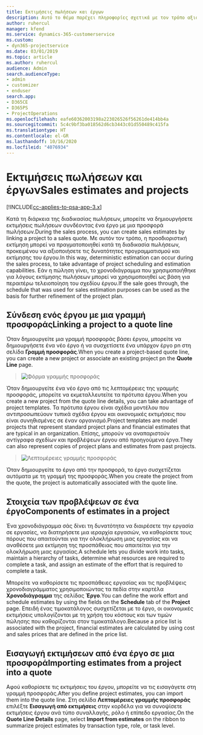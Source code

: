 ```yaml
---
title: Εκτιμήσεις πωλήσεων και έργων
description: Αυτό το θέμα παρέχει πληροφορίες σχετικά με τον τρόπο αξιοποίησης του χρονοδιαγράμματος και των εκτιμήσεων στη διαδικασία πωλήσεων.
author: ruhercul
manager: kfend
ms.service: dynamics-365-customerservice
ms.custom:
- dyn365-projectservice
ms.date: 03/01/2019
ms.topic: article
ms.author: ruhercul
audience: Admin
search.audienceType:
- admin
- customizer
- enduser
search.app:
- D365CE
- D365PS
- ProjectOperations
ms.openlocfilehash: eafe60362003198a223026526f56261de414bb4a
ms.sourcegitcommit: 5c4c9bf3ba018562d6cb3443c01d550489c415fa
ms.translationtype: HT
ms.contentlocale: el-GR
ms.lasthandoff: 10/16/2020
ms.locfileid: "4076934"
---
```

# <a name="sales-estimates-and-projects"></a><span data-ttu-id="9570b-103">Εκτιμήσεις πωλήσεων και έργων</span><span class="sxs-lookup"><span data-stu-id="9570b-103">Sales estimates and projects</span></span>

[!INCLUDE[cc-applies-to-psa-app-3.x](../includes/cc-applies-to-psa-app-3x.md)]

<span data-ttu-id="9570b-104">Κατά τη διάρκεια της διαδικασίας πωλήσεων, μπορείτε να δημιουργήσετε εκτιμήσεις πωλήσεων συνδέοντας ένα έργο με μια προσφορά πωλήσεων.</span><span class="sxs-lookup"><span data-stu-id="9570b-104">During the sales process, you can create sales estimates by linking a project to a sales quote.</span></span> <span data-ttu-id="9570b-105">Με αυτόν τον τρόπο, η προσδιοριστική εκτίμηση μπορεί να πραγματοποιηθεί κατά τη διαδικασία πωλήσεων, προκειμένου να αξιοποιήσετε τις δυνατότητες προγραμματισμού και εκτίμησης του έργου.</span><span class="sxs-lookup"><span data-stu-id="9570b-105">In this way, deterministic estimation can occur during the sales process, to take advantage of project scheduling and estimation capabilities.</span></span> <span data-ttu-id="9570b-106">Εάν η πώληση γίνει, το χρονοδιάγραμμα που χρησιμοποιήθηκε για λόγους εκτίμησης πωλήσεων μπορεί να χρησιμοποιηθεί ως βάση για περαιτέρω τελειοποίηση του σχεδίου έργου.</span><span class="sxs-lookup"><span data-stu-id="9570b-106">If the sale goes through, the schedule that was used for sales estimation purposes can be used as the basis for further refinement of the project plan.</span></span>

## <a name="linking-a-project-to-a-quote-line"></a><span data-ttu-id="9570b-107">Σύνδεση ενός έργου με μια γραμμή προσφοράς</span><span class="sxs-lookup"><span data-stu-id="9570b-107">Linking a project to a quote line</span></span>

<span data-ttu-id="9570b-108">Όταν δημιουργείτε μια γραμμή προσφοράς βάσει έργου, μπορείτε να δημιουργήσετε ένα νέο έργο ή να συσχετίσετε ένα υπάρχον έργο pn στη σελίδα **Γραμμή προσφοράς**.</span><span class="sxs-lookup"><span data-stu-id="9570b-108">When you create a project-based quote line, you can create a new project or associate an existing project pn the **Quote Line** page.</span></span> 

> ![Φόρμα γραμμής προσφοράς](media/project-8.png)
 
<span data-ttu-id="9570b-110">Όταν δημιουργείτε ένα νέο έργο από τις λεπτομέρειες της γραμμής προσφοράς, μπορείτε να εκμεταλλευτείτε τα πρότυπα έργου.</span><span class="sxs-lookup"><span data-stu-id="9570b-110">When you create a new project from the quote line details, you can take advantage of project templates.</span></span> <span data-ttu-id="9570b-111">Τα πρότυπα έργου είναι σχέδια μοντέλου που αντιπροσωπεύουν τυπικά σχέδια έργου και οικονομικές εκτιμήσεις που είναι συνηθισμένες σε έναν οργανισμό.</span><span class="sxs-lookup"><span data-stu-id="9570b-111">Project templates are model projects that represent standard project plans and financial estimates that are typical in an organization.</span></span> <span data-ttu-id="9570b-112">Επίσης, μπορούν να αναπαριστούν αντίγραφα σχεδίων και προβλέψεων έργου από προηγούμενα έργα.</span><span class="sxs-lookup"><span data-stu-id="9570b-112">They can also represent copies of project plans and estimates from past projects.</span></span>

> ![Λεπτομέρειες γραμμής προσφοράς](media/project-9.png)
  
<span data-ttu-id="9570b-114">Όταν δημιουργείτε το έργο από την προσφορά, το έργο συσχετίζεται αυτόματα με τη γραμμή της προσφοράς.</span><span class="sxs-lookup"><span data-stu-id="9570b-114">When you create the project from the quote, the project is automatically associated with the quote line.</span></span>

## <a name="components-of-estimates-in-a-project"></a><span data-ttu-id="9570b-115">Στοιχεία των προβλέψεων σε ένα έργο</span><span class="sxs-lookup"><span data-stu-id="9570b-115">Components of estimates in a project</span></span>

<span data-ttu-id="9570b-116">Ένα χρονοδιάγραμμα σάς δίνει τη δυνατότητα να διαιρέσετε την εργασία σε εργασίες, να διατηρήσετε μια ιεραρχία εργασιών, να καθορίσετε τους πόρους που απαιτούνται για την ολοκλήρωση μιας εργασίας και να αναθέσετε μια εκτίμηση της προσπάθειας που απαιτείται για την ολοκλήρωση μιας εργασίας.</span><span class="sxs-lookup"><span data-stu-id="9570b-116">A schedule lets you divide work into tasks, maintain a hierarchy of tasks, determine what resources are required to complete a task, and assign an estimate of the effort that is required to complete a task.</span></span>

<span data-ttu-id="9570b-117">Μπορείτε να καθορίσετε τις προσπάθειες εργασίας και τις προβλέψεις χρονοδιαγράμματος χρησιμοποιώντας τα πεδία στην καρτέλα **Χρονοδιάγραμμα** της σελίδας **Έργο**.</span><span class="sxs-lookup"><span data-stu-id="9570b-117">You can define the work effort and schedule estimates by using the fields on the **Schedule** tab of the **Project** page.</span></span> <span data-ttu-id="9570b-118">Επειδή ένας τιμοκατάλογος συσχετίζεται με το έργο, οι οικονομικές εκτιμήσεις υπολογίζονται με τη χρήση του κόστους και των τιμών πώλησης που καθορίζονται στον τιμοκατάλογο.</span><span class="sxs-lookup"><span data-stu-id="9570b-118">Because a price list is associated with the project, financial estimates are calculated by using cost and sales prices that are defined in the price list.</span></span>

## <a name="importing-estimates-from-a-project-into-a-quote"></a><span data-ttu-id="9570b-119">Εισαγωγή εκτιμήσεων από ένα έργο σε μια προσφορά</span><span class="sxs-lookup"><span data-stu-id="9570b-119">Importing estimates from a project into a quote</span></span>

<span data-ttu-id="9570b-120">Αφού καθορίσετε τις εκτιμήσεις του έργου, μπορείτε να τις εισαγάγετε στη γραμμή προσφοράς.</span><span class="sxs-lookup"><span data-stu-id="9570b-120">After you define project estimates, you can import them into the quote line.</span></span> <span data-ttu-id="9570b-121">Στη σελίδα **Λεπτομέρειες γραμμής προσφοράς** επιλέξτε **Εισαγωγή από εκτιμήσεις** στην κορδέλα για να συνοψίσετε εκτιμήσεις έργου ανά τύπο συναλλαγής, ρόλο ή επίπεδο εργασίας.</span><span class="sxs-lookup"><span data-stu-id="9570b-121">On the **Quote Line Details** page, select **Import from estimates** on the ribbon to summarize project estimates by transaction type, role, or task level.</span></span>
